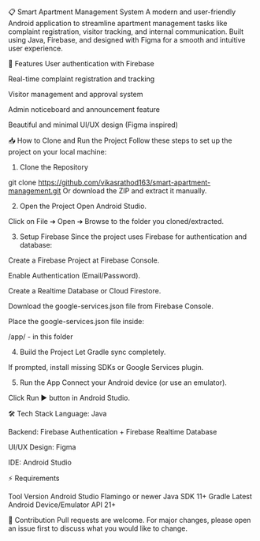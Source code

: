 📋 Smart Apartment Management System
A modern and user-friendly Android application to streamline apartment management tasks like complaint registration, visitor tracking, and internal communication.
Built using Java, Firebase, and designed with Figma for a smooth and intuitive user experience.

🚀 Features
User authentication with Firebase

Real-time complaint registration and tracking

Visitor management and approval system

Admin noticeboard and announcement feature

Beautiful and minimal UI/UX design (Figma inspired)

📥 How to Clone and Run the Project
Follow these steps to set up the project on your local machine:

1. Clone the Repository

git clone https://github.com/vikasrathod163/smart-apartment-management.git
Or download the ZIP and extract it manually.

2. Open the Project
Open Android Studio.

Click on File ➔ Open ➔ Browse to the folder you cloned/extracted.

3. Setup Firebase
Since the project uses Firebase for authentication and database:

Create a Firebase Project at Firebase Console.

Enable Authentication (Email/Password).

Create a Realtime Database or Cloud Firestore.

Download the google-services.json file from Firebase Console.

Place the google-services.json file inside:

/app/     - in this folder

4. Build the Project
Let Gradle sync completely.

If prompted, install missing SDKs or Google Services plugin.

5. Run the App
Connect your Android device (or use an emulator).

Click Run ▶️ button in Android Studio.

🛠️ Tech Stack
Language: Java

Backend: Firebase Authentication + Firebase Realtime Database

UI/UX Design: Figma

IDE: Android Studio

⚡ Requirements

Tool	Version
Android Studio	Flamingo or newer
Java SDK	11+
Gradle	Latest
Android Device/Emulator	API 21+

💬 Contribution
Pull requests are welcome. For major changes, please open an issue first to discuss what you would like to change.
